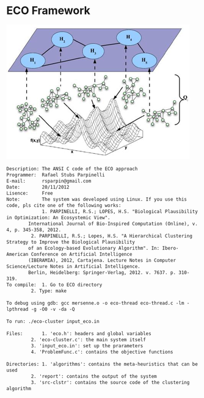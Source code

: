 # ECO Framework

![ECO Framework](https://github.com/cocalabs/ECO-framework/blob/master/eco-view.jpg "ECO Framework View")


	Description: The ANSI C code of the ECO approach
	Programmer:  Rafael Stubs Parpinelli
	E-mail:      rsparpin@gmail.com
	Date:	     20/11/2012
	Lisence:     Free
	Note:        The system was developed using Linux. If you use this code, pls cite one of the following works:
	             1. PARPINELLI, R.S.; LOPES, H.S. "Biological Plausibility in Optimization: An Ecosystemic View". 
			International Journal of Bio-Inspired Computation (Online), v. 4, p. 345-358, 2012.
		     2. PARPINELLI, R.S.; Lopes, H.S. "A Hierarchical Clustering Strategy to Improve the Biological Plausibility 
			of an Ecology-based Evolutionary Algorithm". In: Ibero-American Conference on Artificial Intelligence
			(IBERAMIA), 2012, Cartajena. Lecture Notes in Computer Science/Lecture Notes in Artificial Intelligence. 
			Berlin, Heidelberg: Springer-Verlag, 2012. v. 7637. p. 310-319.
	To compile:  1. Go to ECO directory
		     2. Type: make

	To debug using gdb: gcc mersenne.o -o eco-thread eco-thread.c -lm -lpthread -g -O0 -v -da -Q

	To run: ./eco-cluster input_eco.in

	Files:	     1. 'eco.h': headers and global variables
		     2. 'eco-cluster.c': the main system itself
		     3. 'input_eco.in': set up the prarameters
		     4. 'ProblemFunc.c': contains the objective functions

	Directories: 1. 'algorithms': contains the meta-heuristics that can be used
		     2. 'report': contains the output of the system
		     3. 'src-clstr': contains the source code of the clustering algorithm
